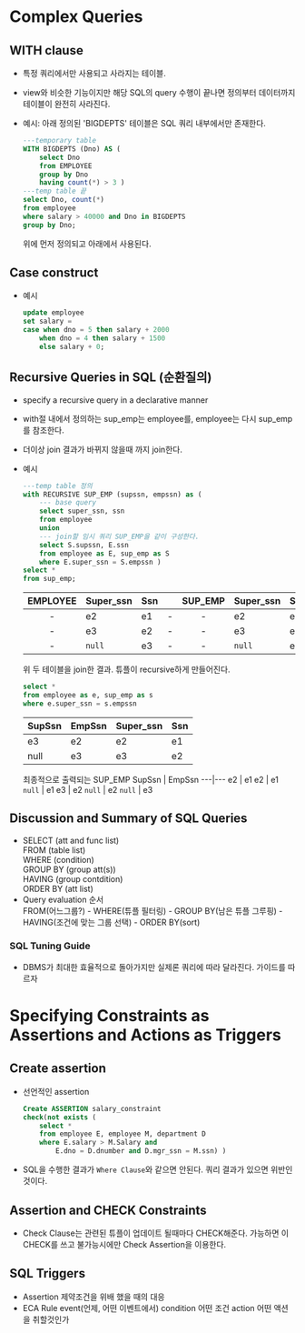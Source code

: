 # Complex Queries

## WITH clause
- 특정 쿼리에서만 사용되고 사라지는 테이블.
- view와 비슷한 기능이지만 해당 SQL의 query 수행이 끝나면 정의부터 데이터까지 테이블이 완전히 사라진다.
- 예시: 아래 정의된 'BIGDEPTS' 테이블은 SQL 쿼리 내부에서만 존재한다.
    ```sql
    ---temporary table
    WITH BIGDEPTS (Dno) AS (
        select Dno
        from EMPLOYEE
        group by Dno
        having count(*) > 3 )
    ---temp table 끝
    select Dno, count(*)
    from employee
    where salary > 40000 and Dno in BIGDEPTS
    group by Dno;
    ```

    위에 먼저 정의되고 아래에서 사용된다. 

## Case construct
- 예시
    ```sql
    update employee
    set salary = 
    case when dno = 5 then salary + 2000
        when dno = 4 then salary + 1500
        else salary + 0;
    ```

## Recursive Queries in SQL (순환질의)
- specify a recursive query in a declarative manner
- with절 내에서 정의하는 sup_emp는 employee를, employee는 다시 sup_emp를 참조한다.
- 더이상 join 결과가 바뀌지 않을때 까지 join한다.
- 예시
    ```sql
    ---temp table 정의
    with RECURSIVE SUP_EMP (supssn, empssn) as (
        --- base query
        select super_ssn, ssn
        from employee
        union
        --- join할 임시 쿼리 SUP_EMP을 같이 구성한다.
        select S.supssn, E.ssn
        from employee as E, sup_emp as S
        where E.super_ssn = S.empssn )
    select *
    from sup_emp;
    ```

    EMPLOYEE | Super_ssn | Ssn | | SUP_EMP | Super_ssn | Ssn
    :---:|---|---|:---:|:---:|---|---
    - |e2 | e1 | - | - | e2 | e1
    - |e3 | e2 | - | - | e3 | e2
    - |`null` | e3 | - | - | `null` | e3


    위 두 테이블을 join한 결과. 튜플이 recursive하게 만들어진다.
    ```sql
    select *
    from employee as e, sup_emp as s
    where e.super_ssn = s.empssn
    ```
    SupSsn | EmpSsn | Super_ssn | Ssn
    --|--|--|--
    e3 | e2 | e2 | e1
    null | e3 | e3 | e2  

    최종적으로 출력되는 SUP_EMP
    SupSsn | EmpSsn
    ---|---
    e2 | e1
    e2 | e1
    `null` | e1
    e3 | e2
    `null` | e2
    `null` | e3

## Discussion and Summary of SQL Queries
- SELECT (att and func list)  
    FROM (table list)  
    WHERE (condition)  
    GROUP BY (group att(s))  
    HAVING (group contdition)  
    ORDER BY (att list)
- Query evaluation 순서  
    FROM(어느그룹?) - WHERE(튜플 필터링) - GROUP BY(남은 튜플 그루핑) - HAVING(조건에 맞는 그룹 선택) - ORDER BY(sort) 

### SQL Tuning Guide
- DBMS가 최대한 효율적으로 돌아가지만 실제론 쿼리에 따라 달라진다. 가이드를 따르자

# Specifying Constraints as Assertions and Actions as Triggers

## Create assertion
- 선언적인 assertion
    ```sql
    Create ASSERTION salary_constraint
    check(not exists (
        select *
        from employee E, employee M, department D
        where E.salary > M.Salary and
            E.dno = D.dnumber and D.mgr_ssn = M.ssn) )
    ```
- SQL을 수행한 결과가 `Where Clause`와 같으면 안된다. 쿼리 결과가 있으면 위반인 것이다.

## Assertion and CHECK Constraints
- Check Clause는 관련된 튜플이 업데이트 될때마다 CHECK해준다. 가능하면 이 CHECK를 쓰고 불가능시에만 Check Assertion을 이용한다.

## SQL Triggers
- Assertion 제약조건을 위배 했을 때의 대응
- ECA Rule
    event(언제, 어떤 이벤트에서)
    condition 어떤 조건
    action 어떤 액션을 취할것인가